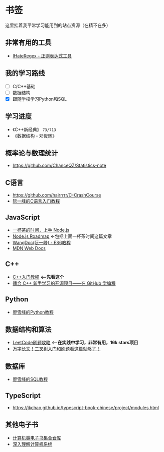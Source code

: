 # 书签  
这里挂着我平常学习能用到的站点资源（在精不在多）  

## 非常有用的工具  
* [IHateRegex - 正则表达式工具](https://ihateregex.io/)  

## 我的学习路线  
  - [ ] C/C++基础
  - [ ] 数据结构
  - [x] 跟随学校学习Python和SQL  

## 学习进度  
  * 《C++新经典》 ```73/713```  
  * 《数据结构 - 邓俊辉》

## 概率论与数理统计  
* https://github.com/ChanceQZ/Statistics-note  

## C语言  
* https://github.com/hairrrrr/C-CrashCourse  
* [阮一峰的C语言入门教程](https://wangdoc.com/clang/intro.html)    

## JavaScript  
* [一杯茶的时间，上手 Node.js](https://zhuanlan.zhihu.com/p/97413574)  
* [Node.js Roadmap](https://github.com/tuture-dev/nodejs-roadmap) <-包括上面一杯茶时间这篇文章  
* [WangDoc(阮一峰) - ES6教程](https://wangdoc.com/es6/)  
* [MDN Web Docs](https://developer.mozilla.org/zh-CN/)  

## C++  
* [C++入门教程](https://github.com/AnkerLeng/Cpp-0-1-Resource)  **<--先看这个**
* [适合 C++ 新手学习的开源项目——在 GitHub 学编程](https://zhuanlan.zhihu.com/p/273682109)  

## Python  
* [廖雪峰的Python教程](https://www.liaoxuefeng.com/wiki/1016959663602400)  

## 数据结构和算法    
* [LeetCode刷题攻略](https://github.com/youngyangyang04/leetcode-master)  **<--在实践中学习，非常有用，16k stars项目**
* [万字长文！二叉树入门和刷题看这篇就够了！](https://zhuanlan.zhihu.com/p/136758152)  

## 数据库  
* [廖雪峰的SQL教程](https://www.liaoxuefeng.com/wiki/1177760294764384)  

## TypeScript  
* https://jkchao.github.io/typescript-book-chinese/project/modules.html  

## 其他电子书  
* [计算机类电子书集合仓库](https://github.com/iamshuaidi/CS-Book#%E8%AE%A1%E7%AE%97%E6%9C%BA%E5%9F%BA%E7%A1%80)  
* [深入理解计算机系统](https://hansimov.gitbook.io/csapp/)  
